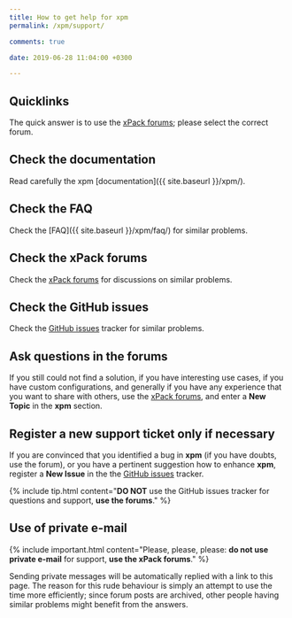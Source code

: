```yaml
---
title: How to get help for xpm
permalink: /xpm/support/

comments: true

date: 2019-06-28 11:04:00 +0300

---
```


## Quicklinks

The quick answer is to use the
[xPack forums](https://www.tapatalk.com/groups/xpack/); please select
the correct forum.

## Check the documentation

Read carefully the xpm [documentation]({{ site.baseurl }}/xpm/).

## Check the FAQ

Check the [FAQ]({{ site.baseurl }}/xpm/faq/)
for similar problems.

## Check the xPack forums

Check the [xPack forums](https://www.tapatalk.com/groups/xpack/) for
discussions on similar problems.

## Check the GitHub issues

Check the
[GitHub issues](https://github.com/xpack/xpm-js/issues/)
tracker for similar problems.

## Ask questions in the forums

If you still could not find a solution, if you have interesting use
cases, if you have custom configurations, and generally if you have
any experience that you want to share with others, use the
[xPack forums](https://www.tapatalk.com/groups/xpack/),
and enter a **New Topic** in the **xpm** section.

## Register a new support ticket only if necessary

If you are convinced that you identified a bug in **xpm**
(if you have doubts, use the forum),
or you have a pertinent suggestion how to enhance **xpm**,
register a **New Issue** in the the
[GitHub issues](https://github.com/xpack/xpm-js/issues/issues/) tracker.

{% include tip.html content="**DO NOT** use the GitHub issues tracker
for questions and support, **use the forums**." %}

## Use of private e-mail

{% include important.html content="Please, please, please: **do not use
private e-mail** for support, **use the xPack forums**." %}

Sending private messages will be automatically replied with
a link to this page.
The reason for this rude behaviour is simply an attempt to use
the time more efficiently; since forum posts are archived, other people
having similar problems might benefit from the answers.
